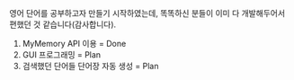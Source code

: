 영어 단어를 공부하고자 만들기 시작하였는데, 똑똑하신 분들이 이미 다 개발해두어서 편했던 것 같습니다(감사합니다).

1. MyMemory API 이용 = Done
2. GUI 프로그래밍 = Plan
3. 검색했던 단어들 단어장 자동 생성 = Plan
